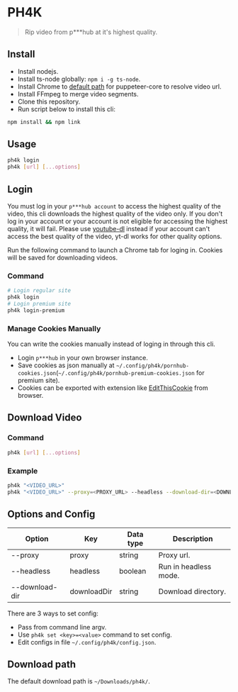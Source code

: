 # PH4K

> Rip video from p***hub at it's highest quality.

## Install

- Install nodejs.
- Install ts-node globally: `npm i -g ts-node`.
- Install Chrome to [default path](/src/utils/puppeteer.ts#L10) for puppeteer-core to resolve video url.
- Install FFmpeg to merge video segments.
- Clone this repository.
- Run script below to install this cli:

```bash
npm install && npm link
```

## Usage

```bash
ph4k login
ph4k [url] [...options]
```

## Login

You must log in your `p***hub account` to access the highest quality of the video, this cli downloads the highest quality of the video only. If you don't log in your account or your account is not eligible for accessing the highest quality, it will fail. Please use [youtube-dl](https://yt-dl.org/) instead if your account can't access the best quality of the video, yt-dl works for other quality options.

Run the following command to launch a Chrome tab for loging in. Cookies will be saved for downloading videos.

### Command

```bash
# Login regular site
ph4k login
# Login premium site
ph4k login-premium
```

### Manage Cookies Manually

You can write the cookies manually instead of loging in through this cli.

+ Login `p***hub` in your own browser instance. 
+ Save cookies as json manually at `~/.config/ph4k/pornhub-cookies.json`(`~/.config/ph4k/pornhub-premium-cookies.json` for premium site). 
+ Cookies can be exported with extension like [EditThisCookie](https://www.editthiscookie.com/) from browser.

## Download Video

### Command

```bash
ph4k [url] [...options]
```

### Example

```bash
ph4k "<VIDEO_URL>"
ph4k "<VIDEO_URL>" --proxy=<PROXY_URL> --headless --download-dir=<DOWNLOAD_DIR>
```

## Options and Config

| Option           | Key         | Data type | Description           |
|------------------|-------------|-----------|-----------------------|
| --proxy          | proxy       | string    | Proxy url.            |
| --headless       | headless    | boolean   | Run in headless mode. |
| --download-dir   | downloadDir | string    | Download directory.   |

There are 3 ways to set config:
- Pass from command line argv.
- Use `ph4k set <key>=<value>` command to set config.
- Edit configs in file `~/.config/ph4k/config.json`.

## Download path

The default download path is `~/Downloads/ph4k/`.

